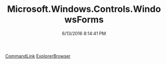 ﻿---
title: Microsoft.Windows.Controls.WindowsForms
date: 6/13/2016 8:14:41 PM
---

[CommandLink](T-Microsoft.Windows.Controls.WindowsForms.CommandLink.html)
[ExplorerBrowser](T-Microsoft.Windows.Controls.WindowsForms.ExplorerBrowser.html)
